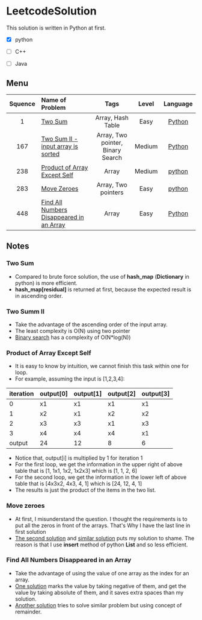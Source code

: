 # LeetcodeSolution

This solution is written in Python at first.

- [x] python

- [ ] C++

- [ ] Java


## Menu

| Squence | Name of Problem| Tags | Level	| Language  |
|:-------:|:--------------|:------:|:------:|:---------:|
|1|[Two Sum](#two-sum)| Array, Hash Table|Easy|[Python](https://github.com/clarkzhao/LeetcodeSolution/blob/master/src/two_sum.py)|
|167|[Two Sum II - input array is sorted](#two-sum-ii)|Array, Two pointer, Binary Search|Medium|[Python](https://github.com/clarkzhao/LeetcodeSolution/blob/master/src/two_sum_II.py)|
|238|[Product of Array Except Self](product-of-array-except-self)|Array|Medium|[python](https://github.com/clarkzhao/LeetcodeSolution/blob/master/src/product_of_array_except_self.py)
|283|[Move Zeroes](#move-zeroes)|Array, Two pointers|Easy|[python](https://github.com/clarkzhao/LeetcodeSolution/blob/master/src/move_zeros.py)
|448|[Find All Numbers Disappeared in an Array](#find-all-numbers-disappeared-in-an-array)| Array|Easy|[Python](https://github.com/clarkzhao/LeetcodeSolution/blob/master/src/find_All_numbers_disappeared_in_an_array.py)|

## Notes
### Two Sum
* Compared to brute force solution, the use of **hash_map** (**Dictionary** in python) is more efficient.
*  **hash_map[residual]** is returned at first, because the expected result is in ascending order.

### Two Summ II
* Take the advantage of the ascending order of the input array.
* The least complexity is O(N) using two pointer
* [Binary search](https://discuss.leetcode.com/topic/21800/python-different-solutions-two-pointer-dictionary-binary-search/2) has a complexity of O(N*log(N))

### Product of Array Except Self
* It is easy to know by intuition, we cannot finish this task within one for loop.
* For example, assuming the input is [1,2,3,4]:

| iteration  | output[0]|output[1]|output[2]|output[3]|
  |:-------|:--------|:-------|:-------|:------|
  |0| x1|x1|x1|x1|
  |1|x2|x1|x2|x2|
  |2|x3|x3|x1|x3|
  |3|x4|x4|x4|x1|
  |output|24|12|8|6|

* Notice that, output[i] is multiplied by 1 for iteration 1
* For the first loop, we get the information in the upper right of above table that is [1, 1x1, 1x2, 1x2x3] which is [1, 1, 2, 6]
* For the second loop, we get the information in the lower left of above table that is [4x3x2, 4x3, 4, 1] which is [24, 12, 4, 1]
* The results is just the product of the items in the two list.

### Move zeroes
* At first, I misunderstand the question. I thought the requirements is to put all the zeros in front of the arrays. That's Why I have the last line in first solution
* [The second solution](https://discuss.leetcode.com/topic/29902/1ms-java-solution) and [similar solution](https://discuss.leetcode.com/topic/32632/a-95-26-beat-rate-solution/4) puts my solution to shame. The reason is that I use **insert** method of python **List** and so less efficient.


### Find All Numbers Disappeared in an Array
* Take the advantage of using the value of one array as the index for an array.
* [One solution](https://discuss.leetcode.com/topic/65738/java-accepted-simple-solution) marks the value by taking negative of them, and get the value by taking absolute of them, and it saves extra spaces than my solution.
* [Another solution](https://discuss.leetcode.com/topic/66063/5-line-java-easy-understanding/2) tries to solve similar problem but using concept of remainder.
